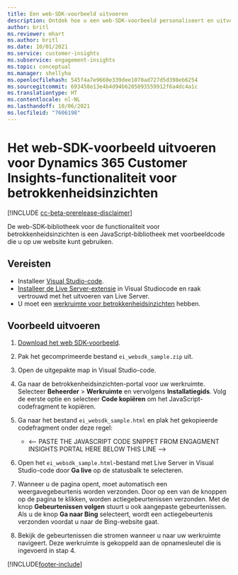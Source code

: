 ```yaml
---
title: Een web-SDK-voorbeeld uitvoeren
description: Ontdek hoe u een web-SDK-voorbeeld personaliseert en uitvoert.
author: britl
ms.reviewer: mhart
ms.author: britl
ms.date: 10/01/2021
ms.service: customer-insights
ms.subservice: engagement-insights
ms.topic: conceptual
ms.manager: shellyha
ms.openlocfilehash: 545f4a7e9660e339dee1070ad727d5d398eb6254
ms.sourcegitcommit: 693458e13e4b4d94b6205093559912f6a4dc4a1c
ms.translationtype: HT
ms.contentlocale: nl-NL
ms.lasthandoff: 10/06/2021
ms.locfileid: "7606198"
---
```

# <a name="run-the-web-sdk-sample-for-dynamics-365-customer-insights-engagement-insights-capability"></a>Het web-SDK-voorbeeld uitvoeren voor Dynamics 365 Customer Insights-functionaliteit voor betrokkenheidsinzichten

[!INCLUDE [cc-beta-prerelease-disclaimer](includes/cc-beta-prerelease-disclaimer.md)]

De web-SDK-bibliotheek voor de functionaliteit voor betrokkenheidsinzichten is een JavaScript-bibliotheek met voorbeeldcode die u op uw website kunt gebruiken.

## <a name="prerequisites"></a>Vereisten

- Installeer [Visual Studio-code](https://code.visualstudio.com/).
- [Installeer de Live Server-extensie](https://marketplace.visualstudio.com/items?itemName=ritwickdey.LiveServer) in Visual Studiocode en raak vertrouwd met het uitvoeren van Live Server.
- U moet een [werkruimte voor betrokkenheidsinzichten](create-workspace.md) hebben.

## <a name="run-sample"></a>Voorbeeld uitvoeren

1. [Download het web SDK-voorbeeld](https://download.pi.dynamics.com/sdk/EngagementInsightsSamples/ei_websdk_sample.zip).

1. Pak het gecomprimeerde bestand `ei_websdk_sample.zip` uit.

1. Open de uitgepakte map in Visual Studio-code.

1. Ga naar de betrokkenheidsinzichten-portal voor uw werkruimte. Selecteer **Beheerder** > **Werkruimte** en vervolgens **Installatiegids**. Volg de eerste optie en selecteer **Code kopiëren** om het JavaScript-codefragment te kopiëren.

1. Ga naar het bestand `ei_websdk_sample.html` en plak het gekopieerde codefragment onder deze regel:

   - <-- PASTE THE JAVASCRIPT CODE SNIPPET FROM ENGAGMENT INSIGHTS PORTAL HERE BELOW THIS LINE -->

1. Open het `ei_websdk_sample.html`-bestand met Live Server in Visual Studio-code door **Ga live** op de statusbalk te selecteren.

1. Wanneer u de pagina opent, moet automatisch een weergavegebeurtenis worden verzonden. Door op een van de knoppen op de pagina te klikken, worden actiegebeurtenissen verzonden. Met de knop **Gebeurtenissen volgen** stuurt u ook aangepaste gebeurtenissen. Als u de knop **Ga naar Bing** selecteert, wordt een actiegebeurtenis verzonden voordat u naar de Bing-website gaat.

1. Bekijk de gebeurtenissen die stromen wanneer u naar uw werkruimte navigeert. Deze werkruimte is gekoppeld aan de opnamesleutel die is ingevoerd in stap 4.


[!INCLUDE[footer-include](../includes/footer-banner.md)]
